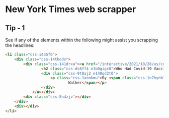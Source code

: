 # New York Times web scrapper


## Tip - 1

See if any of the elements within the following might assist you scrapping the headlines:

```html
<li class="css-i435f0">
    <div class="css-14thodx">
        <div class="css-141drxa"><a href="/interactive/2021/10/28/us/covid-breakthrough-cases.html">
                <h2 class="css-ds6ff4 e1b0gigc0">Who Had Covid-19 Vaccine Breakthrough Cases?</h2>
                <div class="css-9t0aj2 e140qd2t0">
                    <p class="css-1xonkmu">By <span class="css-1n7hynb">Aliza Aufrichtig <span>and</span> Amy Schoenfeld
                            Walker</span></p>
                </div>
            </a></div>
        <div class="css-8n4zjv"></div>
    </div>
    <div></div>
</li>
```

